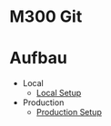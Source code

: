 # M300 Git

# Aufbau

- Local
  - [Local Setup](docs/AUFBAU_LOCAL.md)
- Production
  - [Production Setup](docs/AUFBAU_PROD.md)